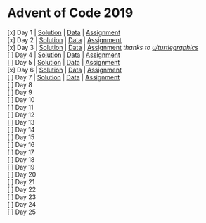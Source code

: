 # Advent of Code 2019  

[x] Day 1  | [Solution](Day1.R) | [Data](data/Day1.txt) | [Assignment](assignments/Day1.md)  
[x] Day 2  | [Solution](Day2.R) | [Data](data/Day2.txt) | [Assignment](assignments/Day2.md)  
[x] Day 3  | [Solution](Day3.R) | [Data](data/Day3.txt) | [Assignment](assignments/Day3.md) *thanks to [u/turtlegraphics](https://www.reddit.com/user/turtlegraphics/)*    
[ ] Day 4  | [Solution](Day4.R) | [Data](data/Day4.txt) | [Assignment](assignments/Day4.md)  
[ ] Day 5  | [Solution](Day5.R) | [Data](data/Day5.txt) | [Assignment](assignments/Day5.md)  
[x] Day 6  | [Solution](Day6.R) | [Data](data/Day6.txt) | [Assignment](assignments/Day6.md)  
[ ] Day 7  | [Solution](Day7.R) | [Data](data/Day7.txt) | [Assignment](assignments/Day7.md)  
[ ] Day 8  
[ ] Day 9  
[ ] Day 10  
[ ] Day 11  
[ ] Day 12  
[ ] Day 13  
[ ] Day 14  
[ ] Day 15  
[ ] Day 16  
[ ] Day 17  
[ ] Day 18  
[ ] Day 19  
[ ] Day 20  
[ ] Day 21  
[ ] Day 22  
[ ] Day 23  
[ ] Day 24  
[ ] Day 25  
